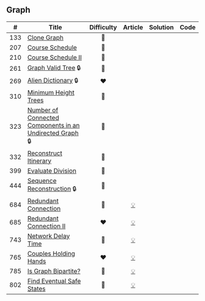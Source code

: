 
## Graph

|#|Title|Difficulty|Article|Solution|Code|
|:---:|---|:---:|:---:|:---:|:---:|
|133|[Clone Graph](https://leetcode.com/problems/clone-graph) |🧡||||
|207|[Course Schedule](https://leetcode.com/problems/course-schedule) |🧡||||
|210|[Course Schedule II](https://leetcode.com/problems/course-schedule-ii) |🧡||||
|261|[Graph Valid Tree](https://leetcode.com/problems/graph-valid-tree) 🔒|🧡||||
|269|[Alien Dictionary](https://leetcode.com/problems/alien-dictionary) 🔒|❤️||||
|310|[Minimum Height Trees](https://leetcode.com/problems/minimum-height-trees) |🧡||||
|323|[Number of Connected Components in an Undirected Graph](https://leetcode.com/problems/number-of-connected-components-in-an-undirected-graph) 🔒|🧡||||
|332|[Reconstruct Itinerary](https://leetcode.com/problems/reconstruct-itinerary) |🧡||||
|399|[Evaluate Division](https://leetcode.com/problems/evaluate-division) |🧡||||
|444|[Sequence Reconstruction](https://leetcode.com/problems/sequence-reconstruction) 🔒|🧡||||
|684|[Redundant Connection](https://leetcode.com/problems/redundant-connection) |🧡|[💡](https://leetcode.com/articles/redundant-connection)|||
|685|[Redundant Connection II](https://leetcode.com/problems/redundant-connection-ii) |❤️|[💡](https://leetcode.com/articles/redundant-connection-ii)|||
|743|[Network Delay Time](https://leetcode.com/problems/network-delay-time) |🧡|[💡](https://leetcode.com/articles/network-delay-time)|||
|765|[Couples Holding Hands](https://leetcode.com/problems/couples-holding-hands) |❤️|[💡](https://leetcode.com/articles/couples-holding-hands)|||
|785|[Is Graph Bipartite?](https://leetcode.com/problems/is-graph-bipartite) |🧡|[💡](https://leetcode.com/articles/is-graph-bipartite)|||
|802|[Find Eventual Safe States](https://leetcode.com/problems/find-eventual-safe-states) |🧡|[💡](https://leetcode.com/articles/find-eventual-safe-states)|||

